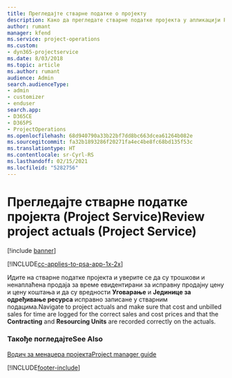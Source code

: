 ```yaml
---
title: Прегледајте стварне податке о пројекту
description: Како да прегледате стварне податке пројекта у апликацији Project Service
author: rumant
manager: kfend
ms.service: project-operations
ms.custom:
- dyn365-projectservice
ms.date: 8/03/2018
ms.topic: article
ms.author: rumant
audience: Admin
search.audienceType:
- admin
- customizer
- enduser
search.app:
- D365CE
- D365PS
- ProjectOperations
ms.openlocfilehash: 68d940790a33b22bf7dd8bc663dcea61264b082e
ms.sourcegitcommit: fa32b1893286f20271fa4ec4be8fc68bd135f53c
ms.translationtype: HT
ms.contentlocale: sr-Cyrl-RS
ms.lasthandoff: 02/15/2021
ms.locfileid: "5282756"
---
```

# <a name="review-project-actuals-project-service"></a><span data-ttu-id="3621d-103">Прегледајте стварне податке пројекта (Project Service)</span><span class="sxs-lookup"><span data-stu-id="3621d-103">Review project actuals (Project Service)</span></span>

[!include [banner](../includes/psa-now-project-operations.md)]

[!INCLUDE[cc-applies-to-psa-app-1x-2x](../includes/cc-applies-to-psa-app-1x-2x.md)]

<span data-ttu-id="3621d-104">Идите на стварне податке пројекта и уверите се да су трошкови и ненаплаћена продаја за време евидентирани за исправну продајну цену и цену коштања и да су вредности **Уговарање** и **Јединице за одређивање ресурса** исправно записане у стварним подацима.</span><span class="sxs-lookup"><span data-stu-id="3621d-104">Navigate to project actuals and make sure that cost and unbilled sales for time are logged for the correct sales and cost prices and that the **Contracting** and **Resourcing Units** are recorded correctly on the actuals.</span></span>  
  
### <a name="see-also"></a><span data-ttu-id="3621d-105">Такође погледајте</span><span class="sxs-lookup"><span data-stu-id="3621d-105">See Also</span></span>  
 [<span data-ttu-id="3621d-106">Водич за менаџера пројекта</span><span class="sxs-lookup"><span data-stu-id="3621d-106">Project manager guide</span></span>](../psa/project-manager-guide.md)


[!INCLUDE[footer-include](../includes/footer-banner.md)]